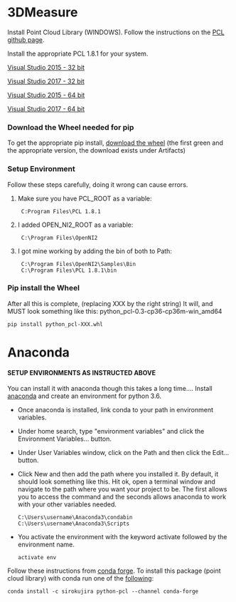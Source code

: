 
# 3DMeasure

Install Point Cloud Library (WINDOWS). Follow the instructions on the [PCL github page](https://github.com/strawlab/python-pcl).

Install the appropriate PCL 1.8.1 for your system.

 [Visual Studio 2015 - 32 bit](https://github.com/PointCloudLibrary/pcl/releases/download/pcl-1.8.1/PCL-1.8.1-AllInOne-msvc2015-win32.exe)
 
 [Visual Studio 2017 - 32 bit](https://github.com/PointCloudLibrary/pcl/releases/download/pcl-1.8.1/PCL-1.8.1-AllInOne-msvc2017-win32.exe)
 
 [Visual Studio 2015 - 64 bit](https://github.com/PointCloudLibrary/pcl/releases/download/pcl-1.8.1/PCL-1.8.1-AllInOne-msvc2015-win64.exe)
 
 [Visual Studio 2017 - 64 bit](https://github.com/PointCloudLibrary/pcl/releases/download/pcl-1.8.1/PCL-1.8.1-AllInOne-msvc2017-win64.exe)


### Download the Wheel needed for pip
To get the appropriate pip install, [download the wheel](https://ci.appveyor.com/project/Sirokujira/python-pcl-iju42/history) (the first green and the appropriate version, the download exists under Artifacts)


### Setup Environment

Follow these steps carefully, doing it wrong can cause errors.

1. Make sure you have PCL_ROOT as a variable:
 
        C:Program Files\PCL 1.8.1
        
2. I added OPEN_NI2_ROOT as a variable:

        C:\Program Files\OpenNI2

3. I got mine working by adding the bin of both to Path:

        C:\Program Files\OpenNI2\Samples\Bin
        C:\Program Files\PCL 1.8.1\bin

### Pip install the Wheel
After all this is complete, (replacing XXX by the right string)
It will, and MUST look something like this: python_pcl-0.3-cp36-cp36m-win_amd64

    pip install python_pcl-XXX.whl
    
# 
# Anaconda

#### SETUP ENVIRONMENTS AS INSTRUCTED ABOVE
You can install it with anaconda though this takes a long time....
Install [anaconda](https://anaconda.org/conda-forge/pcl) and create an environment for python 3.6.

- Once anaconda is installed, link conda to your path in environment variables. 
- Under home search, type "environment variables" and click the Environment Variables... button.
- Under User Variables window, click on the Path and then click the Edit... button. 
- Click New and then add the path where you installed it. By default, it should look something like this. Hit ok, open a terminal window and navigate to the path where you want your project to be. The first allows you to access the command and the seconds allows anaconda to work with your other variables needed.

      C:\Users\username\Anaconda3\condabin
      C:\Users\username\Anaconda3\Scripts
      
      
- You activate the environment with the keyword activate followed by the environment name.

      activate env


Follow these instructions from [conda forge](https://anaconda.org/conda-forge/pcl).
To install this package (point cloud library) with conda run one of the [following](https://gis.stackexchange.com/questions/287773/installing-pcl-module-for-python-3-6-in-anaconda):
  
    conda install -c sirokujira python-pcl --channel conda-forge
